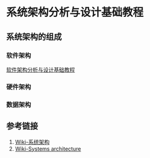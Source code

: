 # 系统架构分析与设计基础教程


## 系统架构的组成


### 软件架构


[软件架构分析与设计基础教程](work/methodology/Software-Engineering/Analysis-and-Design/软件架构分析与设计基础教程.md)

### 硬件架构


### 数据架构




## 参考链接
1. [Wiki-系统架构](https://zh.wikipedia.org/wiki/%E7%B3%BB%E7%BB%9F%E6%9E%B6%E6%9E%84)
2. [Wiki-Systems architecture](https://en.wikipedia.org/wiki/Systems_architecture)